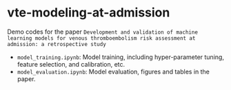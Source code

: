 # vte-modeling-at-admission

Demo codes for the paper `Development and validation of machine learning models for venous thromboembolism risk assessment at admission: a retrospective study`

- `model_training.ipynb`: Model training, including hyper-parameter tuning, feature selection, and calibration, etc.
- `model_evaluation.ipynb`: Model evaluation, figures and tables in the paper.


